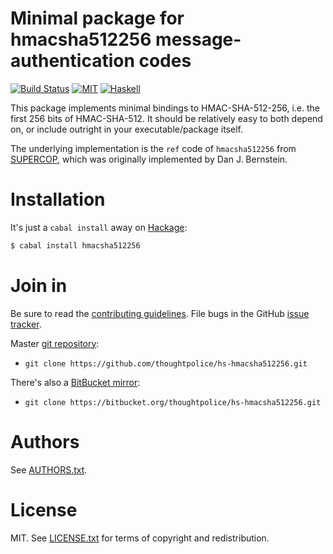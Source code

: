 # Minimal package for hmacsha512256 message-authentication codes

[![Build Status](https://travis-ci.org/thoughtpolice/hs-hmacsha512256.png?branch=master)](https://travis-ci.org/thoughtpolice/hs-hmacsha512256)
[![MIT](http://b.repl.ca/v1/license-MIT-blue.png)](http://en.wikipedia.org/wiki/MIT_License)
[![Haskell](http://b.repl.ca/v1/language-haskell-lightgrey.png)](http://www.haskell.org)

This package implements minimal bindings to HMAC-SHA-512-256, i.e. the
first 256 bits of HMAC-SHA-512. It should be relatively easy to both
depend on, or include outright in your executable/package itself.

The underlying implementation is the `ref` code of `hmacsha512256` from
[SUPERCOP][], which was originally implemented by Dan J. Bernstein.

[SUPERCOP]: http://bench.cr.yp.to/supercop.html

# Installation

It's just a `cabal install` away on [Hackage][]:

```bash
$ cabal install hmacsha512256
```

# Join in

Be sure to read the [contributing guidelines][contribute]. File bugs
in the GitHub [issue tracker][].

Master [git repository][gh]:

* `git clone https://github.com/thoughtpolice/hs-hmacsha512256.git`

There's also a [BitBucket mirror][bb]:

* `git clone https://bitbucket.org/thoughtpolice/hs-hmacsha512256.git`

# Authors

See [AUTHORS.txt](https://raw.github.com/thoughtpolice/hs-hmacsha512256/master/AUTHORS.txt).

# License

MIT. See
[LICENSE.txt](https://raw.github.com/thoughtpolice/hs-hmacsha512256/master/LICENSE.txt)
for terms of copyright and redistribution.

[contribute]: https://github.com/thoughtpolice/hs-hmacsha512256/blob/master/CONTRIBUTING.md
[issue tracker]: http://github.com/thoughtpolice/hs-hmacsha512256/issues
[gh]: http://github.com/thoughtpolice/hs-hmacsha512256
[bb]: http://bitbucket.org/thoughtpolice/hs-hmacsha512256
[Hackage]: http://hackage.haskell.org/package/hmacsha512256
